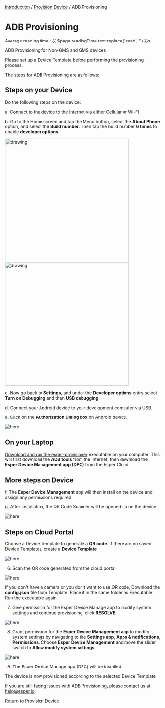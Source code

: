 [Introduction](../../console.md) / [Provision Device](../index.md) / ADB Provisioning

# ADB Provisioning
<div class="avg-reading-time" style="margin-top: 0rem;">Average reading time : {{ $page.readingTime.text.replace(' read', '') }}s</div>

ADB Provisioning for Non-GMS and GMS devices

Please set up a Device Template before performing the provisioning process.

The steps for ADB Provisioning are as follows:

## Steps on your Device

Do the following steps on the device:

a. Connect to the device to the Internet via either Cellular or Wi-Fi

b. Go to the Home screen and tap the Menu button, select the **About Phone** option, and select the **Build number**. Then tap the build number **6 times** to enable **developer options**.

<img src="../../images/1_ADB_a.png" alt="drawing" style="height: 25rem;  margin-right: 2rem;"/>
<img src="../../images/2_ADB.png" alt="drawing" style="height: 25rem;"/>

c. Now go back to **Settings**, and under the **Developer options** entry select **Turn on Debugging** and then **USB debugging**.

d. Connect your Android device to your development computer via USB.

e. Click on the **Authorization Dialog box** on Android device.

 ![here](../../images/3_ADB.png)
     
     
## On your Laptop

[Download and run the esper-provisioner](downloadexecutable.md) executable on your computer. This will first download the **ADB tools** from the Internet, then download the **Esper Device Management app (DPC)** from the Esper Cloud
     
   
## More steps on Device
 f. The **Esper Device Management** app will then install on the device and assign any permissions required
     
 g. After installation, the QR Code Scanner will be opened up on the device
     
 ![here](../../images/1_PD.png)
     
     
## Steps on Cloud Portal

Choose a Device Template to generate a **QR code**. If there are no saved Device Templates, create a **Device Template**
 
 ![here](../../images/temp_1.png)




6. Scan the QR code generated from the cloud portal

 ![here](../../images/1_PD.png)
 
If you don't have a camera or you don't want to use QR code, Download the **config.json** file from Template. Place it in the same folder as Executable. Run the executable again. 

7. Give permission for the Esper Device Manage app to modify system settings and continue provisioning, click **RESOLVE**

![here](../../images/10_PD.png)

8. Grant permission for the **Esper Device Management app** to modify system settings by navigating to the **Settings app**, **Apps & notifications**, 
**Permissions**. Choose **Esper Device Management** and move the slider switch to **Allow modify system settings**.

![here](../../images/11_PD.png)

9. The Esper Device Manage app (DPC) will be installed.

The device is now provisioned according to the selected Device Template
     
     
     
If you are still facing issues with ADB Provisioning, please contact us at help@esper.io.

[Return to Provision Device](../index.md)
